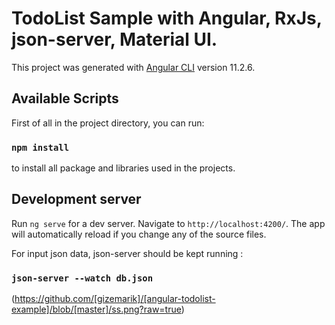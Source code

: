 # TodoList Sample with Angular, RxJs, json-server, Material UI.

This project was generated with [Angular CLI](https://github.com/angular/angular-cli) version 11.2.6.

## Available Scripts
First of all in the project directory, you can run:

### `npm install` 
to install all package and libraries used in the projects.

## Development server

Run `ng serve` for a dev server. Navigate to `http://localhost:4200/`. The app will automatically reload if you change any of the source files.


For input json data, json-server should be kept running :

### `json-server --watch db.json`

(https://github.com/[gizemarik]/[angular-todolist-example]/blob/[master]/ss.png?raw=true)
